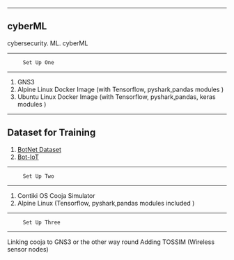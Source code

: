 -----------------------------
cyberML
----------------------------


cybersecurity. ML. cyberML






---------------------------
         Set Up One
--------------------------------

  1. GNS3 
  2. Alpine Linux Docker Image (with Tensorflow, pyshark,pandas modules  )
  3. Ubuntu Linux Docker Image (with Tensorflow, pyshark,pandas, keras modules  )
 
 -----------------------
 Dataset for Training
 --------------------
 
  1. [BotNet Dataset](https://www.unb.ca/cic/datasets/botnet.html)
  2. [Bot-IoT](https://www.unsw.adfa.edu.au/unsw-canberra-cyber/cybersecurity/ADFA-NB15-Datasets/bot_iot.php)


---------------------------
         Set Up Two
--------------------------------

  1. Contiki OS Cooja Simulator
  2. Alpine Linux (Tensorflow, pyshark,pandas modules included )
  
  
  
---------------------------
         Set Up Three
-----------------------------

Linking cooja to GNS3 or the other way round
Adding TOSSIM (Wireless sensor nodes)
